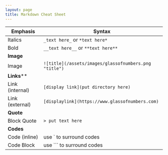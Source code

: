 ```yaml
---
layout: page
title: Markdown Cheat Sheet
---
```


| Emphasis        | Syntax                                                |
| --------------- | ----------------------------------------------------- |
| Italics         | `_text here_` or `*text here*`                        |
| Bold            | `__text here__` or `**text here**`                    |
| **Image**       |                                                       |
| Image           | `![title](/assets/images/glassofnumbers.png "title")` |
| **Links****     |                                                       |
| Link (internal) | `[display link](put directory here)`                  |
| Link (external) | `[displaylink](https://www.glassofnumbers.com)`       |
| **Quote**       |                                                       |
| Block Quote     | `> put text here`                                     |
| **Codes**       |                                                       |
| Code (inline)   | use ` to surround codes                               |
| Code Block      | use ``` to surround codes                             |

